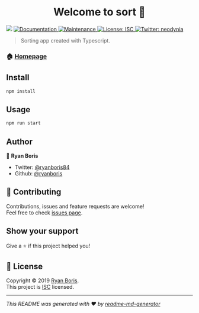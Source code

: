 <h1 align="center">Welcome to sort 👋</h1>
<p>
  <img src="https://img.shields.io/badge/version-1.0.0-blue.svg?cacheSeconds=2592000" />
  <a href="https://github.com/ryanboris/sort#readme">
    <img alt="Documentation" src="https://img.shields.io/badge/documentation-yes-brightgreen.svg" target="_blank" />
  </a>
  <a href="https://github.com/ryanboris/sort/graphs/commit-activity">
    <img alt="Maintenance" src="https://img.shields.io/badge/Maintained%3F-yes-green.svg" target="_blank" />
  </a>
  <a href="https://github.com/ryanboris/sort/blob/master/LICENSE">
    <img alt="License: ISC" src="https://img.shields.io/badge/License-ISC-yellow.svg" target="_blank" />
  </a>
  <a href="https://twitter.com/neodynia">
    <img alt="Twitter: neodynia" src="https://img.shields.io/twitter/follow/neodynia.svg?style=social" target="_blank" />
  </a>
</p>

> Sorting app created with Typescript.

### 🏠 [Homepage](https://github.com/ryanboris/sort#readme)

## Install

```sh
npm install
```

## Usage

```sh
npm run start
```

## Author

👤 **Ryan Boris**

- Twitter: [@ryanboris84](https://twitter.com/ryanboris84)
- Github: [@ryanboris](https://github.com/ryanboris)

## 🤝 Contributing

Contributions, issues and feature requests are welcome!<br />Feel free to check [issues page](https://github.com/ryanboris/sort/issues).

## Show your support

Give a ⭐️ if this project helped you!

## 📝 License

Copyright © 2019 [Ryan Boris](https://github.com/ryanboris).<br />
This project is [ISC](https://github.com/ryanboris/sort/blob/master/LICENSE) licensed.

---

_This README was generated with ❤️ by [readme-md-generator](https://github.com/kefranabg/readme-md-generator)_
